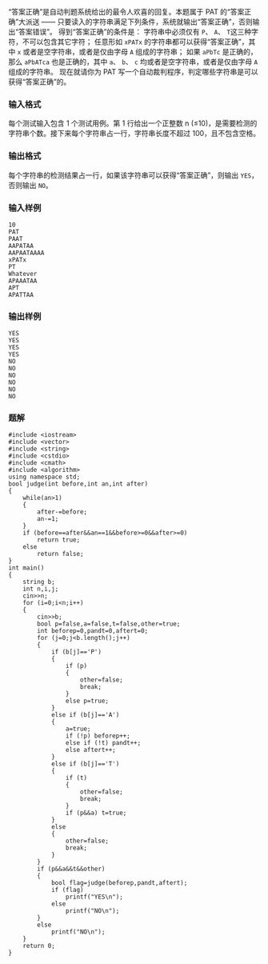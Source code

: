 “答案正确”是自动判题系统给出的最令人欢喜的回复。本题属于 PAT 的“答案正确”大派送 —— 只要读入的字符串满足下列条件，系统就输出“答案正确”，否则输出“答案错误”。
得到“答案正确”的条件是：
字符串中必须仅有 `P`、 `A`、 `T`这三种字符，不可以包含其它字符；
任意形如 `xPATx` 的字符串都可以获得“答案正确”，其中 `x` 或者是空字符串，或者是仅由字母 `A` 组成的字符串；
如果 `aPbTc` 是正确的，那么 `aPbATca` 也是正确的，其中 `a`、 `b`、 `c` 均或者是空字符串，或者是仅由字母 `A` 组成的字符串。
现在就请你为 PAT 写一个自动裁判程序，判定哪些字符串是可以获得“答案正确”的。
### 输入格式
每个测试输入包含 1 个测试用例。第 1 行给出一个正整数 n (≤10)，是需要检测的字符串个数。接下来每个字符串占一行，字符串长度不超过 100，且不包含空格。
### 输出格式
每个字符串的检测结果占一行，如果该字符串可以获得“答案正确”，则输出 `YES`，否则输出 `NO`。
### 输入样例
```
10
PAT
PAAT
AAPATAA
AAPAATAAAA
xPATx
PT
Whatever
APAAATAA
APT
APATTAA
```
### 输出样例
```
YES
YES
YES
YES
NO
NO
NO
NO
NO
NO
```

### 题解
```
#include <iostream>
#include <vector>
#include <string>
#include <cstdio>
#include <cmath>
#include <algorithm>
using namespace std;
bool judge(int before,int an,int after)
{
    while(an>1)
    {
        after-=before;
        an-=1;
    }
    if (before==after&&an==1&&before>=0&&after>=0)
        return true;
    else
        return false;
}
int main()
{
    string b;
    int n,i,j;
    cin>>n;
    for (i=0;i<n;i++)
    {
        cin>>b;
        bool p=false,a=false,t=false,other=true;
        int beforep=0,pandt=0,aftert=0;
        for (j=0;j<b.length();j++)
        {
            if (b[j]=='P')
            {
                if (p)
                {
                    other=false;
                    break;
                }
                else p=true;
            }
            else if (b[j]=='A')
            {
                a=true;
                if (!p) beforep++;
                else if (!t) pandt++;
                else aftert++;
            }
            else if (b[j]=='T')
            {
                if (t)
                {
                    other=false;
                    break;
                }
                if (p&&a) t=true;
            }
            else
            {
                other=false;
                break;
            }
        }
        if (p&&a&&t&&other)
        {
            bool flag=judge(beforep,pandt,aftert);
            if (flag)
                printf("YES\n");
            else
                printf("NO\n");
        }
        else
            printf("NO\n");
    }
    return 0;
}
```
